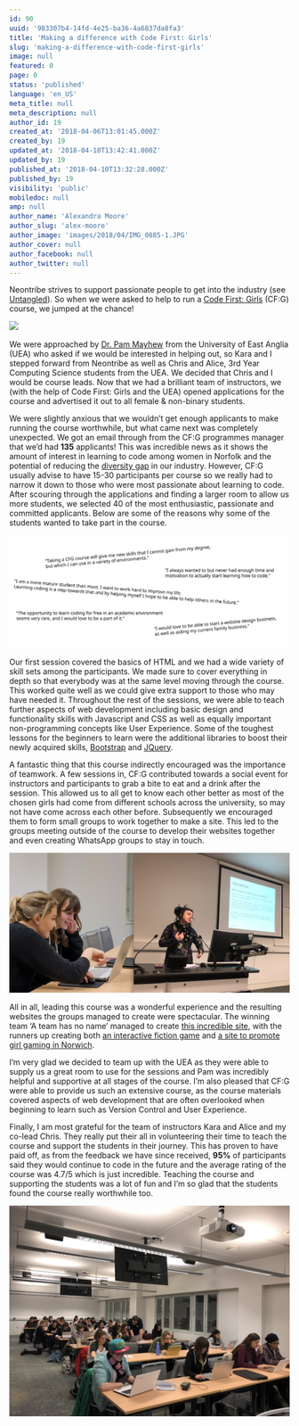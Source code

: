 ```yaml
---
id: 90
uuid: '983307b4-14fd-4e25-ba36-4a6837da8fa3'
title: 'Making a difference with Code First: Girls'
slug: 'making-a-difference-with-code-first-girls'
image: null
featured: 0
page: 0
status: 'published'
language: 'en_US'
meta_title: null
meta_description: null
author_id: 19
created_at: '2018-04-06T13:01:45.000Z'
created_by: 19
updated_at: '2018-04-10T13:42:41.000Z'
updated_by: 19
published_at: '2018-04-10T13:32:28.000Z'
published_by: 19
visibility: 'public'
mobiledoc: null
amp: null
author_name: 'Alexandra Moore'
author_slug: 'alex-moore'
author_image: 'images/2018/04/IMG_0885-1.JPG'
author_cover: null
author_facebook: null
author_twitter: null
---
```


Neontribe strives to support passionate people to get into the industry (see [Untangled](https://www.neontribe.co.uk/the-life-of-a-mentor-untangled-2017/)). So when we were asked to help to run a [Code First: Girls](https://www.codefirstgirls.org.uk) (CF:G) course, we jumped at the chance!

![](images/2018/04/PWLX8864.jpg)

We were approached by [Dr. Pam Mayhew](http://www.uea.ac.uk/computing/people/profile/p-mayhew) from the University of East Anglia (UEA) who asked if we would be interested in helping out, so Kara and I stepped forward from Neontribe as well as Chris and Alice, 3rd Year Computing Science students from the UEA. We decided that Chris and I would be course leads. Now that we had a brilliant team of instructors, we (with the help of Code First: Girls and the UEA) opened applications for the course and advertised it out to all female & non-binary students.

We were slightly anxious that we wouldn’t get enough applicants to make running the course worthwhile, but what came next was completely unexpected. We got an email through from the CF:G programmes manager that we’d had <strong>135</strong> applicants! This was incredible news as it shows the amount of interest in learning to code among women in Norfolk and the potential of reducing the [diversity gap](https://www.brandwatch.com/blog/gender-gap-a-look-at-50-tech) in our industry. However, CF:G usually advise to have 15-30 participants per course so we really had to narrow it down to those who were most passionate about learning to code. After scouring through the applications and finding a larger room to allow us more students, we selected 40 of the most enthusiastic, passionate and committed applicants. Below are some of the reasons why some of the students wanted to take part in the course.

![](images/2018/04/cfg-quotes.svg)

Our first session covered the basics of HTML and we had a wide variety of skill sets among the participants. We made sure to cover everything in depth so that everybody was at the same level moving through the course. This worked quite well as we could give extra support to those who may have needed it. Throughout the rest of the sessions, we were able to teach further aspects of web development including basic design and functionality skills with Javascript and CSS as well as equally important non-programming concepts like User Experience. Some of the toughest lessons for the beginners to learn were the additional libraries to boost their newly acquired skills, [Bootstrap](https://getbootstrap.com/) and [JQuery](https://jquery.com/).

A fantastic thing that this course indirectly encouraged was the importance of teamwork. A few sessions in, CF:G contributed towards a social event for instructors and participants to grab a bite to eat and a drink after the session. This allowed us to all get to know each other better as most of the chosen girls had come from different schools across the university, so may not have come across each other before. Subsequently we encouraged them to form small groups to work together to make a site. This led to the groups meeting outside of the course to develop their websites together and even creating WhatsApp groups to stay in touch.

![](images/2018/04/Screen-Shot-2018-04-10-at-15.42.05.png)

All in all, leading this course was a wonderful experience and the resulting websites the groups managed to create were spectacular. The winning team ‘A team has no name’ managed to create [this incredible site](https://eerstewart1.github.io/CFG-CourseComp/index.html), with the runners up creating both [an interactive fiction game](https://arurie.github.io/mySite/index.html) and [a site to promote girl gaming in Norwich](https://ghoulpower.github.io/project-recall/site/).

I’m very glad we decided to team up with the UEA as they were able to supply us a great room to use for the sessions and Pam was incredibly helpful and supportive at all stages of the course. I’m also pleased that CF:G were able to provide us such an extensive course, as the course materials covered aspects of web development that are often overlooked when beginning to learn such as Version Control and User Experience.

Finally, I am most grateful for the team of instructors Kara and Alice and my co-lead Chris. They really put their all in volunteering their time to teach the course and support the students in their journey. This has proven to have paid off, as from the feedback we have since received, <strong>95%</strong> of participants said they would continue to code in the future and the average rating of the course was 4.7/5 which is just incredible. Teaching the course and supporting the students was a lot of fun and I’m so glad that the students found the course really worthwhile too.

![](images/2018/04/2018-01-23-20.06.48-1.jpg)

